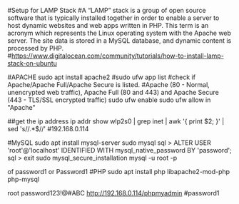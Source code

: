 #Setup for LAMP Stack
#A “LAMP” stack is a group of open source software that is typically installed together in order to enable a server to host dynamic websites and web apps written in PHP. This term is an acronym which represents the Linux operating system with the Apache web server. The site data is stored in a MySQL database, and dynamic content is processed by PHP.
#https://www.digitalocean.com/community/tutorials/how-to-install-lamp-stack-on-ubuntu

#APACHE
sudo apt install apache2
#sudo ufw app list
#check if Apache/Apache Full/Apache Secure is listed.
#Apache (80 - Normal, unencrypted web traffic), Apache Full (80 and 443) and Apache Secure (443 - TLS/SSL encrypted traffic)
sudo ufw enable
sudo ufw allow in "Apache"

##get the ip address
ip addr show wlp2s0 | grep inet | awk '{ print $2; }' | sed 's/\/.*$//'
#192.168.0.114

#MySQL
sudo apt install mysql-server
sudo mysql
	sql > ALTER USER 'root'@'localhost' IDENTIFIED WITH mysql_native_password BY 'password';
	sql > exit
sudo mysql_secure_installation
mysql -u root -p

of password1
or Password1
#PHP
sudo apt install php libapache2-mod-php php-mysql

root
password123!@#ABC
http://192.168.0.114/phpmyadmin
#password1

